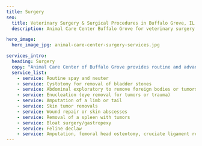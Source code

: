 ```yaml
---
title: Surgery
seo:
  title: Veterinary Surgery & Surgical Procedures in Buffalo Grove, IL
  description: Animal Care Center Buffalo Grove for veterinary surgery & surgical procedures including spay & neuter, amputation, tumor removal, cat declaw & orthopedic care.

hero_image:
  hero_image_jpg: animal-care-center-surgery-services.jpg

services_intro:
  heading: Surgery
  copy: "Animal Care Center of Buffalo Grove provides routine and advanced surgical procedures. We recommend a complete medical workup prior to anesthesia to ensure the utmost level of safety for your pet. Our highly skilled doctors can perform many soft tissue and orthopedic procedures such as:"
  service_list:
    - service: Routine spay and neuter
    - service: Cystotomy for removal of bladder stones
    - service: Abdominal exploratory to remove foreign bodies or tumors
    - service: Enucleation (eye removal for tumors or trauma)
    - service: Amputation of a limb or tail
    - service: Skin tumor removals
    - service: Wound repair or skin abscesses
    - service: Removal of a spleen with tumors
    - service: Bloat surgery/gastropexy
    - service: Feline declaw
    - service: Amputation, femoral head osteotomy, cruciate ligament repair or fracture repair
---
```

